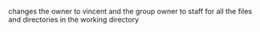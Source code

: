  changes the owner to vincent and the group owner to staff for all the files and directories in the working directory

